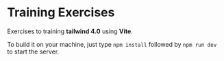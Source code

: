 # Training Exercises

Exercises to training **tailwind 4.0** using **Vite**.

To build it on your machine, just type `npm install` followed by `npm run dev` to start the server.
